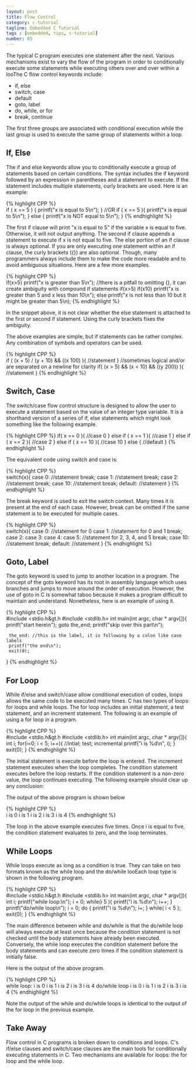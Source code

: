 ```yaml
---
layout: post
title: Flow Control
category: c-tutorial
tagline: Embedded C Tutorial
tags : [embedded, tips, c-tutorial]
number: 05
---
```


The typical C program executes one statement after the next. Various mechanisms exist to vary the flow of the program in order to conditionally execute some statements while executing others over and over within a looThe C flow control keywords include:

* if, else
* switch, case
* default
* goto, label
* do, while, or for
* break, continue

The first three groups are associated with conditional execution while the last group is used to execute the same group of statements within a loop.

## If, Else

The if and else keywords allow you to conditionally execute a group of statements based on certain conditions. The syntax includes the if keyword followed by an expression in parentheses and a statement to execute. If the statement includes multiple statements, curly brackets are used. Here is an example:

{% highlight CPP %} 		
if ( x == 5 ) {
     printf("x is equal to 5\n");
}
//OR
if ( x == 5 ){
     printf("x is equal to 5\n");
} else {
     printf("x is NOT equal to 5\n");
}
{% endhighlight %}	

The first if clause will print "x is equal to 5" if the variable x is equal to five. Otherwise, it will not output anything. The second if clause appends a statement to execute if x is not equal to five. The else portion of an if clause is always optional. If you are only executing one statement within an if clause, the curly brackets ({}) are also optional. Though, many programmers always include them to make the code more readable and to avoid ambiguous situations. Here are a few more examples.

{% highlight CPP %} 		
if(x>5) printf("x is greater than 5\n");
//there is a pitfall to omitting {}, it can create ambiguity with compound if statements
if(x>5)
     if(x10)
          printf("x is greater than 5 and x less than 10\n");
     else
          printf("x is not less than 10 but it might be greater than 5\n);
{% endhighlight %}	

In the snippet above, it is not clear whether the else statement is attached to the first or second if statement. Using the curly brackets fixes the ambiguity.

The above examples are simple, but if statements can be rather complex. Any combination of symbols and operators can be used.

{% highlight CPP %} 		
if ( (x + 5) / (y + 10) &amp;&amp; ((x  100) ){
     //statement
}
//sometimes logical and/or are separated on a newline for clarity
if( (x > 5) &amp;&amp;
     (x < 10) &amp;&amp;
     ((y  200)) ){
     //statement
}
{% endhighlight %}	

## Switch, Case

The switch/case flow control structure is designed to allow the user to execute a statement based on the value of an integer type variable. It is a shorthand version of a series of if, else statements which might look something like the following example.

{% highlight CPP %}
if( x == 0 ){
     //case 0
} else if ( x == 1 ){
     //case 1
} else if ( x == 2 ){
     //case 2
} else if ( x == 10 ){ 
     //case 10
} else {
     //default
}
{% endhighlight %}

The equivalent code using switch and case is:

{% highlight CPP %} 		
switch(x){
case 0:
     //statement
     break;
case 1:
     //statement
     break;
case 2:
     //statement
     break;
case 10:
     //statement
     break;
default:
     //statement
}
{% endhighlight %}

The break keyword is used to exit the switch context. Many times it is present at the end of each case. However, break can be omitted if the same statement is to be executed for multiple cases.

{% highlight CPP %} 		
switch(x){
case 0:
     //statement for 0
case 1:
     //statement for 0 and 1
     break;
case 2:
case 3:
case 4:
case 5:
     //statement for 2, 3, 4, and 5
     break;
case 10:
     //statement
     break;
default:
     //statement
}
{% endhighlight %}

## Goto, Label

The goto keyword is used to jump to another location in a program. The concept of the goto keyword has its root in assembly language which uses branches and jumps to move around the order of execution.  However, the use of goto in C is somewhat taboo because it makes a program difficult to maintain and understand.  Nonetheless, here is an example of using it.

{% highlight CPP %} 		
#include <stdio.h&amp;gt.h
#include <stdlib.h>
int main(int argc, char * argv[]){
     printf("start here\n");
     goto the_end;
     printf("skip over this part\n");
 
     the_end: //this is the label, it is following by a colon like case labels
     printf("the end\n");
     exit(0);
}
{% endhighlight %}

## For Loop

While if/else and switch/case allow conditional execution of codes, loops allows the same code to be executed many times. C has two types of loops: for loops and while loops. The for loop includes an initial statement, a test statement, and an increment statement. The following is an example of using a for loop in a program.

{% highlight CPP %} 		
#include <stdio.h&amp;gt.h
#include <stdlib.h>
int main(int argc, char * argv[]){
     int i;
     for(i=0; i < 5; i++){ //intial; test; incremental
          printf("i is %d\n", i);
     }
     exit(0);
}
{% endhighlight %}

The initial statement is execute before the loop is entered. The increment statement executes when the loop completes. The condition statement executes before the loop restarts. If the condition statement is a non-zero value, the loop continues executing. The following example should clear up any conclusion:

The output of the above program is shown below

{% highlight CPP %} 		
i is 0
i is 1
i is 2
i is 3
i is 4
{% endhighlight %}

The loop in the above example executes five times. Once i is equal to five, the condition statement evaluates to zero, and the loop terminates.

## While Loops

While loops execute as long as a condition is true. They can take on two formats known as the while loop and the do/while looEach loop type is shown in the following program.

{% highlight CPP %} 		
#include <stdio.h&amp;gt.h
#include <stdlib.h>
int main(int argc, char * argv[]){
     int i;
     printf("while loop:\n");
     i = 0;
     while(i  5 ){
          printf("i is %d\n");
          i++;
     }
     printf("do/while loop\n");
     i = 0;
     do {
          printf("i is %d\n");
          i+;
     } while( i < 5 );
     exit(0);
}
{% endhighlight %}

The main difference between while and do/while is that the do/while loop will always execute at least once because the condition statement is not checked until the body statements have already been executed. Conversely, the while loop executes the condition statement before the body statements and can execute zero times if the condition statement is initially false.

Here is the output of the above program.

{% highlight CPP %} 		
while loop:
i is 0
i is 1
i is 2
i is 3
i is 4
do/while loop
i is 0
i is 1
i is 2
i is 3
i is 4
{% endhighlight %}

Note the output of the while and do/while loops is identical to the output of the for loop in the previous example.

## Take Away

Flow control in C programs is broken down to conditions and loops. C's if/else clauses and switch/case clauses are the main tools for conditionally executing statements in C. Two mechanisms are available for loops: the for loop and the while loop.
